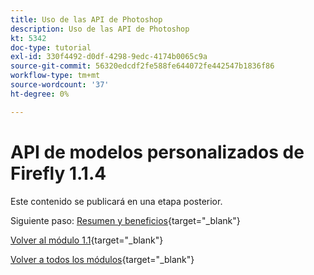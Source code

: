 ```yaml
---
title: Uso de las API de Photoshop
description: Uso de las API de Photoshop
kt: 5342
doc-type: tutorial
exl-id: 330f4492-d0df-4298-9edc-4174b0065c9a
source-git-commit: 56320edcdf2fe588fe644072fe442547b1836f86
workflow-type: tm+mt
source-wordcount: '37'
ht-degree: 0%

---
```


# API de modelos personalizados de Firefly 1.1.4

Este contenido se publicará en una etapa posterior.

Siguiente paso: [Resumen y beneficios](./summary.md){target="_blank"}

[Volver al módulo 1.1](./firefly-services.md){target="_blank"}

[Volver a todos los módulos](./../../../overview.md){target="_blank"}
